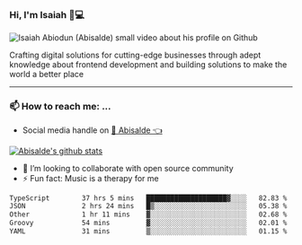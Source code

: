 ### Hi, I'm Isaiah 🌻💻

<img src="https://res.cloudinary.com/abisalde/image/upload/c_scale,h_311,w_816/v1616039512/Abisalde_github.gif" alt="Isaiah Abiodun (Abisalde) small video about his profile on Github">

Crafting digital solutions for cutting-edge businesses through adept knowledge about frontend development and building solutions to make the world a better place
<hr>

### 📫 How to reach me: ...
- Social media handle on <a href="https://twitter.com/abisalde">🔔  Abisalde   👈</a>


[![Abisalde's github stats](https://github-readme-stats.vercel.app/api?username=abisalde)](https://github.com/abisalde/github-readme-stats)

- 👯 I’m looking to collaborate with open source community
- ⚡ Fun fact: Music is a therapy for me


<!--
**abisalde/Abisalde** is a ✨ _special_ ✨ repository because its `README.md` (this file) appears on your GitHub profile.

Here are some ideas to get you started:


- 👯 I’m looking to collaborate with open source community
- 🤔 I’m looking for help with ...
- 💬 Ask me about ...
- 📫 How to reach me: ...
- 😄 Pronouns: ...
- ⚡ Fun fact: ...
-->

<!--START_SECTION:waka-->

```txt
TypeScript        37 hrs 5 mins   ████████████████████▓░░░░   82.83 %
JSON              2 hrs 24 mins   █▒░░░░░░░░░░░░░░░░░░░░░░░   05.38 %
Other             1 hr 11 mins    ▓░░░░░░░░░░░░░░░░░░░░░░░░   02.68 %
Groovy            54 mins         ▓░░░░░░░░░░░░░░░░░░░░░░░░   02.01 %
YAML              31 mins         ▒░░░░░░░░░░░░░░░░░░░░░░░░   01.15 %
```

<!--END_SECTION:waka-->

